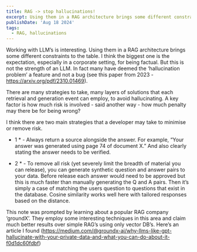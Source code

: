 ```yaml
---
title: RAG -> stop hallucinations!
excerpt: Using them in a RAG architecture brings some different constraints to the table. I think the biggest one is the expectation, especially in a corporate setting, for being factual. But this is not the strength of an LLM. In fact many have deemed the ‘hallucination problem’ a feature and not a bug....
publishDate: 'Aug 18 2024'
tags:
  - RAG, hallucinations
---
```


Working with LLM’s is interesting. Using them in a RAG architecture brings some different constraints to the table. I think the biggest one is the expectation, especially in a corporate setting, for being factual. But this is not the strength of an LLM. In fact many have deemed the ‘hallucination problem’ a feature and not a bug (see this paper from 2023 - https://arxiv.org/pdf/2310.01469).

There are many strategies to take, many layers of solutions that each retrieval and generation event can employ, to avoid hallucinating. A key factor is how much risk is involved - said another way - how much penalty may there be for being wrong?

I think there are two main strategies that a developer may take to minimise or remove risk.

- 1 \* - Always return a source alongside the answer. For example, “Your answer was generated using page 74 of document X.” And also clearly stating the answer needs to be verified.

- 2 \* - To remove all risk (yet severely limit the breadth of material you can release), you can generate synthetic question and answer pairs to your data. Before release each answer would need to be approved but this is much faster than manually generating the Q and A pairs. Then it’s simply a case of matching the users question to questions that exist in the database. Cosine similarity works well here with tailored responses based on the distance.

This note was prompted by learning about a popular RAG company ‘groundX’. They employ some interesting techniques in this area and claim much better results over simple RAG’s using only vector DB’s. Here’s an article I found (https://medium.com/@groundx-ai/why-llms-like-gpt-hallucinate-with-your-private-data-and-what-you-can-do-about-it-f0d1dc60fdbf)
